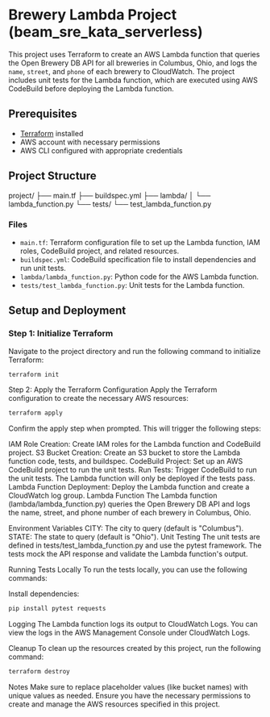 # Brewery Lambda Project (beam_sre_kata_serverless)

This project uses Terraform to create an AWS Lambda function that queries the Open Brewery DB API for all breweries in Columbus, Ohio, and logs the `name`, `street`, and `phone` of each brewery to CloudWatch. The project includes unit tests for the Lambda function, which are executed using AWS CodeBuild before deploying the Lambda function.

## Prerequisites

- [Terraform](https://www.terraform.io/downloads.html) installed
- AWS account with necessary permissions
- AWS CLI configured with appropriate credentials

## Project Structure

project/
├── main.tf
├── buildspec.yml
├── lambda/
│ └── lambda_function.py
└── tests/
└── test_lambda_function.py

### Files

- `main.tf`: Terraform configuration file to set up the Lambda function, IAM roles, CodeBuild project, and related resources.
- `buildspec.yml`: CodeBuild specification file to install dependencies and run unit tests.
- `lambda/lambda_function.py`: Python code for the AWS Lambda function.
- `tests/test_lambda_function.py`: Unit tests for the Lambda function.

## Setup and Deployment

### Step 1: Initialize Terraform

Navigate to the project directory and run the following command to initialize Terraform:

```bash
terraform init
```
Step 2: Apply the Terraform Configuration
Apply the Terraform configuration to create the necessary AWS resources:

```bash
terraform apply
```

Confirm the apply step when prompted. This will trigger the following steps:

IAM Role Creation: Create IAM roles for the Lambda function and CodeBuild project.
S3 Bucket Creation: Create an S3 bucket to store the Lambda function code, tests, and buildspec.
CodeBuild Project: Set up an AWS CodeBuild project to run the unit tests.
Run Tests: Trigger CodeBuild to run the unit tests. The Lambda function will only be deployed if the tests pass.
Lambda Function Deployment: Deploy the Lambda function and create a CloudWatch log group.
Lambda Function
The Lambda function (lambda/lambda_function.py) queries the Open Brewery DB API and logs the name, street, and phone number of each brewery in Columbus, Ohio.

Environment Variables
CITY: The city to query (default is "Columbus").
STATE: The state to query (default is "Ohio").
Unit Testing
The unit tests are defined in tests/test_lambda_function.py and use the pytest framework. The tests mock the API response and validate the Lambda function's output.

Running Tests Locally
To run the tests locally, you can use the following commands:

Install dependencies:
```bash
pip install pytest requests
```
Logging
The Lambda function logs its output to CloudWatch Logs. You can view the logs in the AWS Management Console under CloudWatch Logs.

Cleanup
To clean up the resources created by this project, run the following command:
```bash
terraform destroy
```
Notes
Make sure to replace placeholder values (like bucket names) with unique values as needed.
Ensure you have the necessary permissions to create and manage the AWS resources specified in this project.





